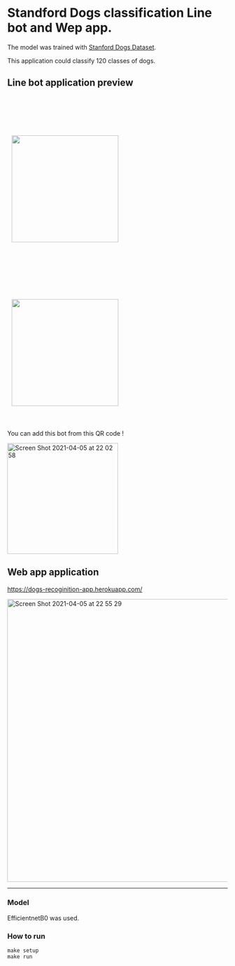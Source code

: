# Standford Dogs classification Line bot and Wep app.

The model was trained with [Stanford Dogs Dataset](http://vision.stanford.edu/aditya86/ImageNetDogs/).

This application could classify 120 classes of dogs. 

## Line bot application preview 
<img src="https://i.imgur.com/BYimwxi.png" width="244" hspace="10" vspace="90"><img src="https://i.imgur.com/G8d17aL.png" width="244" hspace="10" vspace="40">

You can add this bot from this QR code !

<img width="253" alt="Screen Shot 2021-04-05 at 22 02 58" src="https://user-images.githubusercontent.com/22892424/113576884-4fcda680-965b-11eb-8ec9-1915ebdcac6e.png">


## Web app application

https://dogs-recoginition-app.herokuapp.com/

<img width="646" alt="Screen Shot 2021-04-05 at 22 55 29" src="https://user-images.githubusercontent.com/22892424/113581742-83f89580-9662-11eb-8c30-c6cbe8ad14ee.png">

-------------------------------------------------
### Model
EfficientnetB0 was used.

### How to run

```
make setup
make run
```
